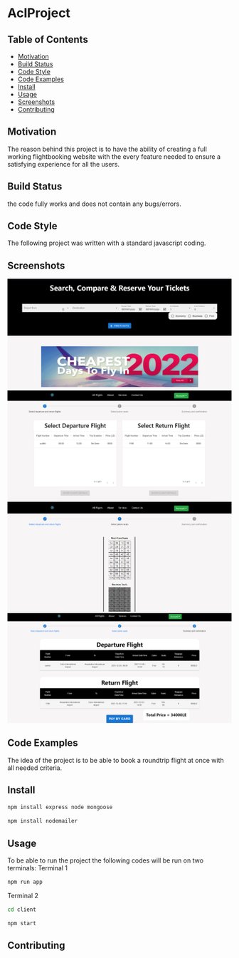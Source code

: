 # AclProject


## Table of Contents

- [Motivation](#motivation)
- [Build Status](#Build-Status)
- [Code Style](#Code-Style)
- [Code Examples](#Code-Examples)
- [Install](#Install)
- [Usage](#usage)
- [Screenshots](#Screenshots)
- [Contributing](#contributing)

## Motivation
The reason behind this project is to have the ability of creating a full working flightbooking website with the every feature 
needed to ensure a satisfying experience for all the users.

## Build Status
the code fully works and does not contain any bugs/errors.

## Code Style
The following project was written with a standard javascript coding.

## Screenshots
 <img src="images/homepage.png">
 <img src="images/flight selection.png">
 <img src="images/seat selection.png">
 <img src="images/confirmation.png">

## Code Examples
 The idea of the project is to be able to book a roundtrip flight at once with all needed criteria.

## Install

```sh
npm install express node mongoose
```
```sh
npm install nodemailer 
```

## Usage
To be able to run the project the following codes will be run on two terminals:
Terminal 1
```sh
npm run app
```
Terminal 2
```sh
cd client
```
```sh
npm start
```

## Contributing


